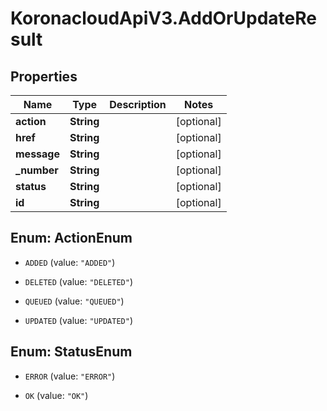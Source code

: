 # KoronacloudApiV3.AddOrUpdateResult

## Properties
Name | Type | Description | Notes
------------ | ------------- | ------------- | -------------
**action** | **String** |  | [optional] 
**href** | **String** |  | [optional] 
**message** | **String** |  | [optional] 
**_number** | **String** |  | [optional] 
**status** | **String** |  | [optional] 
**id** | **String** |  | [optional] 


<a name="ActionEnum"></a>
## Enum: ActionEnum


* `ADDED` (value: `"ADDED"`)

* `DELETED` (value: `"DELETED"`)

* `QUEUED` (value: `"QUEUED"`)

* `UPDATED` (value: `"UPDATED"`)




<a name="StatusEnum"></a>
## Enum: StatusEnum


* `ERROR` (value: `"ERROR"`)

* `OK` (value: `"OK"`)




